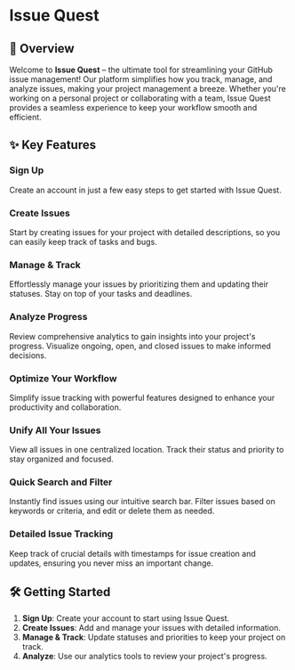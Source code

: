 # Issue Quest

## 🚀 Overview

Welcome to **Issue Quest** – the ultimate tool for streamlining your GitHub issue management! Our platform simplifies how you track, manage, and analyze issues, making your project management a breeze. Whether you're working on a personal project or collaborating with a team, Issue Quest provides a seamless experience to keep your workflow smooth and efficient.

## ✨ Key Features

### **Sign Up**
Create an account in just a few easy steps to get started with Issue Quest.

### **Create Issues**
Start by creating issues for your project with detailed descriptions, so you can easily keep track of tasks and bugs.

### **Manage & Track**
Effortlessly manage your issues by prioritizing them and updating their statuses. Stay on top of your tasks and deadlines.

### **Analyze Progress**
Review comprehensive analytics to gain insights into your project's progress. Visualize ongoing, open, and closed issues to make informed decisions.

### **Optimize Your Workflow**
Simplify issue tracking with powerful features designed to enhance your productivity and collaboration.

### **Unify All Your Issues**
View all issues in one centralized location. Track their status and priority to stay organized and focused.

### **Quick Search and Filter**
Instantly find issues using our intuitive search bar. Filter issues based on keywords or criteria, and edit or delete them as needed.

### **Detailed Issue Tracking**
Keep track of crucial details with timestamps for issue creation and updates, ensuring you never miss an important change.

## 🛠️ Getting Started

1. **Sign Up**: Create your account to start using Issue Quest.
2. **Create Issues**: Add and manage your issues with detailed information.
3. **Manage & Track**: Update statuses and priorities to keep your project on track.
4. **Analyze**: Use our analytics tools to review your project's progress.




